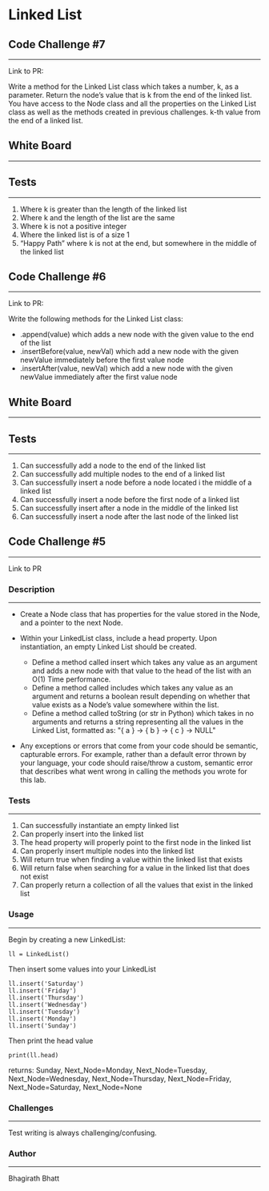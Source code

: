 # Linked List

## Code Challenge #7
---
Link to PR:

Write a method for the Linked List class which takes a number, k, as a parameter. Return the node’s value that is k from the end of the linked list. You have access to the Node class and all the properties on the Linked List class as well as the methods created in previous challenges. k-th value from the end of a linked list.

## White Board
---

## Tests
---
1. Where k is greater than the length of the linked list
2. Where k and the length of the list are the same
3. Where k is not a positive integer
4. Where the linked list is of a size 1
5. “Happy Path” where k is not at the end, but somewhere in the middle of the linked list


## Code Challenge #6
---
Link to PR:

Write the following methods for the Linked List class:

- .append(value) which adds a new node with the given value to the end of the list
- .insertBefore(value, newVal) which add a new node with the given newValue immediately before the first value node
- .insertAfter(value, newVal) which add a new node with the given newValue immediately after the first value node

## White Board
---

## Tests
---
1. Can successfully add a node to the end of the linked list
2. Can successfully add multiple nodes to the end of a linked list
3. Can successfully insert a node before a node located i the middle of a linked list
4. Can successfully insert a node before the first node of a linked list
5. Can successfully insert after a node in the middle of the linked list
6. Can successfully insert a node after the last node of the linked list

## Code Challenge #5
---
Link to PR

### Description
---
- Create a Node class that has properties for the value stored in the Node, and a pointer to the next Node.

- Within your LinkedList class, include a head property. Upon instantiation, an empty Linked List should be created.

    - Define a method called insert which takes any value as an argument and adds a new node with that value to the head of the list with an O(1) Time performance.
    - Define a method called includes which takes any value as an argument and returns a boolean result depending on whether that value exists as a Node’s value somewhere within the list.
    - Define a method called toString (or str in Python) which takes in no arguments and returns a string representing all the values in the Linked List, formatted as: "{ a } -> { b } -> { c } -> NULL"
- Any exceptions or errors that come from your code should be semantic, capturable errors. For example, rather than a default error thrown by your language, your code should raise/throw a custom, semantic error that describes what went wrong in calling the methods you wrote for this lab.

### Tests
---
1. Can successfully instantiate an empty linked list
2. Can properly insert into the linked list
3. The head property will properly point to the first node in the linked list
4. Can properly insert multiple nodes into the linked list
5. Will return true when finding a value within the linked list that exists
6. Will return false when searching for a value in the linked list that does not exist
7. Can properly return a collection of all the values that exist in the linked list
### Usage
---
Begin by creating a new LinkedList:

    ll = LinkedList()
Then insert some values into your LinkedList

    ll.insert('Saturday')
    ll.insert('Friday')
    ll.insert('Thursday')
    ll.insert('Wednesday')
    ll.insert('Tuesday')
    ll.insert('Monday')
    ll.insert('Sunday')
Then print the head value

    print(ll.head)
returns: Sunday, Next_Node=Monday, Next_Node=Tuesday, Next_Node=Wednesday, Next_Node=Thursday, Next_Node=Friday, Next_Node=Saturday, Next_Node=None

### Challenges
---
Test writing is always challenging/confusing.

### Author
---
Bhagirath Bhatt